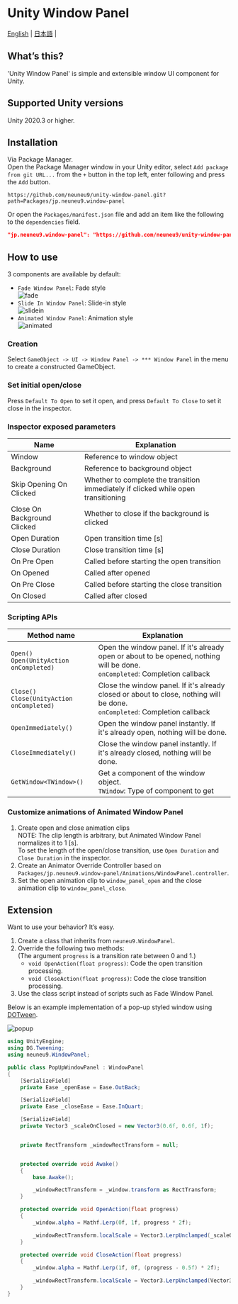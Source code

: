 # Unity Window Panel

[English](README.md) | [日本語](README-ja.md) |  

## What’s this?

'Unity Window Panel' is simple and extensible window UI component for Unity.  

## Supported Unity versions

Unity 2020.3 or higher.  

## Installation

Via Package Manager.  
Open the Package Manager window in your Unity editor, select `Add package from git URL...` from the `+` button in the top left, enter following and press the `Add` button.  

```text
https://github.com/neuneu9/unity-window-panel.git?path=Packages/jp.neuneu9.window-panel
```

Or open the `Packages/manifest.json` file and add an item like the following to the `dependencies` field.  

```json
"jp.neuneu9.window-panel": "https://github.com/neuneu9/unity-window-panel.git?path=Packages/jp.neuneu9.window-panel",
```

## How to use

3 components are available by default:  

- `Fade Window Panel`: Fade style  
  ![fade](https://github.com/neuneu9/unity-window-panel/blob/images/fade.gif)  
- `Slide In Window Panel`: Slide-in style  
  ![slidein](https://github.com/neuneu9/unity-window-panel/blob/images/slidein.gif)  
- `Animated Window Panel`: Animation style  
  ![animated](https://github.com/neuneu9/unity-window-panel/blob/images/animated.gif)  

### Creation

Select `GameObject -> UI -> Window Panel -> *** Window Panel` in the menu to create a constructed GameObject.  

### Set initial open/close

Press `Default To Open` to set it open, and press `Default To Close` to set it close in the inspector.  

### Inspector exposed parameters

| Name | Explanation |
| - | - |
| Window | Reference to window object |
| Background | Reference to background object |
| Skip Opening On Clicked | Whether to complete the transition immediately if clicked while open transitioning |
| Close On Background Clicked | Whether to close if the background is clicked |
| Open Duration | Open transition time [s] |
| Close Duration | Close transition time [s] |
| On Pre Open | Called before starting the open transition |
| On Opened | Called after opened |
| On Pre Close | Called before starting the close transition |
| On Closed | Called after closed |

### Scripting APIs

| Method name | Explanation |
| - | - |
| `Open()`<br>`Open(UnityAction onCompleted)` | Open the window panel. If it's already open or about to be opened, nothing will be done.<br>`onCompleted`: Completion callback |
| `Close()`<br>`Close(UnityAction onCompleted)` | Close the window panel. If it's already closed or about to close, nothing will be done.<br>`onCompleted`: Completion callback |
| `OpenImmediately()` | Open the window panel instantly. If it's already open, nothing will be done. |
| `CloseImmediately()` | Close the window panel instantly. If it's already closed, nothing will be done. |
| `GetWindow<TWindow>()` | Get a component of the window object.<br>`TWindow`: Type of component to get |

### Customize animations of Animated Window Panel

1. Create open and close animation clips  
NOTE: The clip length is arbitrary, but Animated Window Panel normalizes it to 1 [s].  
To set the length of the open/close transition, use `Open Duration` and `Close Duration` in the inspector.  
1. Create an Animator Override Controller based on `Packages/jp.neuneu9.window-panel/Animations/WindowPanel.controller`.  
1. Set the open animation clip to `window_panel_open` and the close animation clip to `window_panel_close`.  

## Extension

Want to use your behavior? It’s easy.  

1. Create a class that inherits from `neuneu9.WindowPanel`.  
1. Override the following two methods:  
  (The argument `progress` is a transition rate between 0 and 1.)  
    - `void OpenAction(float progress)`: Code the open transition processing.  
    - `void CloseAction(float progress)`: Code the close transition processing.  
1. Use the class script instead of scripts such as Fade Window Panel.  

Below is an example implementation of a pop-up styled window using [DOTween](https://assetstore.unity.com/packages/tools/animation/dotween-hotween-v2-27676).  

![popup](https://github.com/neuneu9/unity-window-panel/blob/images/popup.gif)  

```PopUpWindowPanel.cs
using UnityEngine;
using DG.Tweening;
using neuneu9.WindowPanel;

public class PopUpWindowPanel : WindowPanel
{
    [SerializeField]
    private Ease _openEase = Ease.OutBack;

    [SerializeField]
    private Ease _closeEase = Ease.InQuart;

    [SerializeField]
    private Vector3 _scaleOnClosed = new Vector3(0.6f, 0.6f, 1f);


    private RectTransform _windowRectTransform = null;


    protected override void Awake()
    {
        base.Awake();

        _windowRectTransform = _window.transform as RectTransform;
    }

    protected override void OpenAction(float progress)
    {
        _window.alpha = Mathf.Lerp(0f, 1f, progress * 2f);

        _windowRectTransform.localScale = Vector3.LerpUnclamped(_scaleOnClosed, Vector3.one, DOVirtual.EasedValue(0f, 1f, progress, _openEase));
    }

    protected override void CloseAction(float progress)
    {
        _window.alpha = Mathf.Lerp(1f, 0f, (progress - 0.5f) * 2f);

        _windowRectTransform.localScale = Vector3.LerpUnclamped(Vector3.one, _scaleOnClosed, DOVirtual.EasedValue(0f, 1f, progress, _closeEase));
    }
}
```
